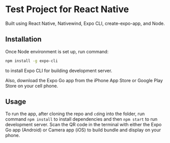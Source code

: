 # Test Project for React Native

Built using React Native, Nativewind, Expo CLI, create-expo-app, and Node.

## Installation

Once Node environment is set up, run command:
```bash
npm install -g expo-cli
```
to install Expo CLI for building development server.

Also, download the Expo Go app from the iPhone App Store or Google Play Store on your cell phone.

## Usage

To run the app, after cloning the repo and `cd`ing into the folder, run command `npm install` to install dependencies and then `npm start` to run development server. Scan the QR code in the terminal with either the Expo Go app (Android) or Camera app (iOS) to build bundle and display on your phone.